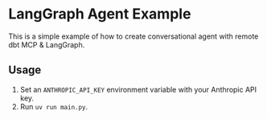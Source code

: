 # LangGraph Agent Example

This is a simple example of how to create conversational agent with remote dbt MCP & LangGraph.

## Usage

1. Set an `ANTHROPIC_API_KEY` environment variable with your Anthropic API key.
2. Run `uv run main.py`.
